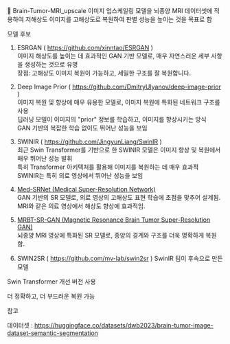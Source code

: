 🧠 Brain-Tumor-MRI_upscale 
이미지 업스케일링 모델을 뇌종양 MRI 데이터셋에 적용하여 저해상도 이미지를 고해상도로 복원하여 판별 성능을 높이는 것을 목표로 함   
   
모델 후보   
   
1. ESRGAN ( https://github.com/xinntao/ESRGAN )   
이미지 해상도를 높이는 데 효과적인 GAN 기반 모델로, 매우 자연스러운 세부 사항을 생성하는 것으로 유명   
장점: 고해상도 이미지 복원이 가능하고, 세밀한 구조를 잘 복원합니다.   
   
2.  Deep Image Prior ( https://github.com/DmitryUlyanov/deep-image-prior )   
이미지 복원 및 향상에 매우 유용한 모델로, 이미지 복원에 특화된 네트워크 구조를 사용   
딥러닝 모델이 이미지의 "prior" 정보를 학습하고, 이미지를 향상시키는 방식   
GAN 기반의 복잡한 학습 없이도 뛰어난 성능을 보임   
   
3.  SWINIR ( https://github.com/JingyunLiang/SwinIR )   
최근 Swin Transformer를 기반으로 한 SWINIR 모델은 이미지 향상 및 복원에서 매우 뛰어난 성능 발휘    
특히 Transformer 아키텍처를 활용해 이미지를 복원하는 데 매우 효과적   
SWINIR는 특히 의료 영상에서 뛰어난 성능을 보임   
   
4. [Med-SRNet (Medical Super-Resolution Network)](https://pmc.ncbi.nlm.nih.gov/articles/PMC9210125/?utm_source=chatgpt.com)  
GAN 기반의 SR 모델로, 의료 영상의 고해상도 표현 학습에 초점을 맞추어 설계됨.  
MRI와 같은 의료 영상에서 해상도 향상에 효과적임.

5. [MRBT-SR-GAN (Magnetic Resonance Brain Tumor Super-Resolution GAN)](https://aapm.onlinelibrary.wiley.com/doi/full/10.1002/acm2.13758?utm_source=chatgpt.com)  
뇌종양 MRI 영상에 특화된 SR 모델로, 종양의 경계와 구조를 더욱 명확하게 복원함.

6. SWIN2SR ( https://github.com/mv-lab/swin2sr )
SwinIR 팀이 후속으로 만든 모델

Swin Transformer 개선 버전 사용

더 정확하고, 더 부드러운 복원 가능


참고   

데이터셋 : https://huggingface.co/datasets/dwb2023/brain-tumor-image-dataset-semantic-segmentation
